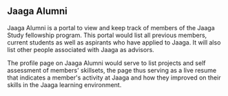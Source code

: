 Jaaga Alumni
------------

Jaaga Alumni is a portal to view and keep track of members of the Jaaga Study
fellowship program. This portal would list all previous members, current
students as well as aspirants who have applied to Jaaga. It will also list
other people associated with Jaaga as advisors.

The profile page on Jaaga Alumni would serve to list projects and self
assessment of members' skillsets, the page thus serving as a live resume that
indicates a member's activity at Jaaga and how they improved on their skills in
the Jaaga learning environment.
